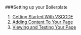 ###Setting up your Boilerplate

1. [Getting Started With VSCODE](GettingStarted.md)
3. [Adding Content To Your Page](Content.md)
4. [Viewing and Testing Your Page](Testing.md)
